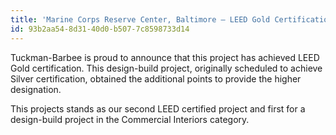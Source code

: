 ```yaml
---
title: 'Marine Corps Reserve Center, Baltimore – LEED Gold Certification'
id: 93b2aa54-8d31-40d0-b507-7c8598733d14
---
```

Tuckman-Barbee is proud to announce that this project has achieved LEED Gold certification.  This design-build project, originally scheduled to achieve Silver certification, obtained the additional points to provide the higher designation.

This projects stands as our second LEED certified project and first for a design-build project in the Commercial Interiors category.